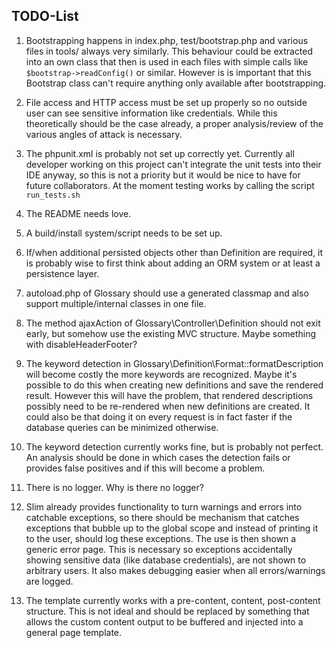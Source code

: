 ## TODO-List

1. Bootstrapping happens in index.php, test/bootstrap.php and various files in tools/
always very similarly. This behaviour could be extracted into an own class that then
is used in each files with simple calls like ```$bootstrap->readConfig()``` or similar.
However is is important that this Bootstrap class can't require anything only available
after bootstrapping.

2. File access and HTTP access must be set up properly so no outside user can see sensitive
information like credentials. While this theoretically should be the case already, a proper
analysis/review of the various angles of attack is necessary.

3. The phpunit.xml is probably not set up correctly yet. Currently all developer working on
this project can't integrate the unit tests into their IDE anyway, so this is not a priority but
it would be nice to have for future collaborators. At the moment testing works by calling the
script ```run_tests.sh```

4. The README needs love.

5. A build/install system/script needs to be set up.

6. If/when additional persisted objects other than Definition are required, it is probably
wise to first think about adding an ORM system or at least a persistence layer.

7. autoload.php of Glossary should use a generated classmap and also support multiple/internal
classes in one file.

8. The method ajaxAction of Glossary\Controller\Definition should not exit early, but somehow
use the existing MVC structure. Maybe something with disableHeaderFooter?

9. The keyword detection in Glossary\Definition\Format::formatDescription will become costly
the more keywords are recognized. Maybe it's possible to do this when creating new definitions
and save the rendered result. However this will have the problem, that rendered descriptions
possibly need to be re-rendered when new definitions are created. It could also be that doing
it on every request is in fact faster if the database queries can be minimized otherwise.

10. The keyword detection currently works fine, but is probably not perfect. An analysis should
be done in which cases the detection fails or provides false positives and if this will become
a problem.

11. There is no logger. Why is there no logger?

12. Slim already provides functionality to turn warnings and errors into catchable exceptions, so
there should be mechanism that catches exceptions that bubble up to the global scope and instead
of printing it to the user, should log these exceptions. The use is then shown a generic error
page. This is necessary so exceptions accidentally showing sensitive data (like database credentials),
are not shown to arbitrary users. It also makes debugging easier when all errors/warnings are logged.

13. The template currently works with a pre-content, content, post-content structure. This is not ideal
and should be replaced by something that allows the custom content output to be buffered and
injected into a general page template.